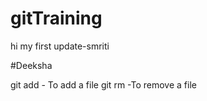 # gitTraining
hi my first update-smriti

#Deeksha

git add - To add a file
git rm -To remove a file




